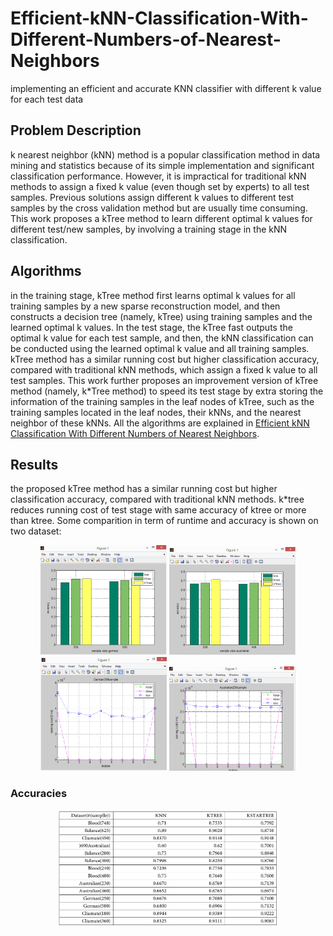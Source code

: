# Efficient-kNN-Classification-With-Different-Numbers-of-Nearest-Neighbors
implementing an efficient and accurate KNN classifier with different k value for each test data

## Problem Description
k nearest neighbor (kNN) method is a popular classification method in data mining and statistics because of its simple implementation and significant classification performance. However, it is impractical for traditional kNN methods to assign a fixed k value (even though set by experts) to all test samples. Previous solutions assign different k values to different test samples by the cross validation method but are usually time consuming. This work proposes a kTree method to learn different optimal k values for different test/new samples, by involving a training stage in the kNN classification.


## Algorithms
in the
training stage, kTree method first learns optimal k values for
all training samples by a new sparse reconstruction model, and
then constructs a decision tree (namely, kTree) using training
samples and the learned optimal k values. In the test stage,
the kTree fast outputs the optimal k value for each test sample,
and then, the kNN classification can be conducted using the
learned optimal k value and all training samples. kTree method has a similar running cost but higher
classification accuracy, compared with traditional kNN methods,
which assign a fixed k value to all test samples. This work further proposes an improvement version of kTree
method (namely, k*Tree method) to speed its test stage by extra
storing the information of the training samples in the leaf nodes
of kTree, such as the training samples located in the leaf nodes,
their kNNs, and the nearest neighbor of these kNNs.
All the algorithms are explained in [Efficient kNN Classification With Different
Numbers of Nearest Neighbors](./article.pdf).

## Results
the proposed kTree method has a similar running cost but higher
classification accuracy, compared with traditional kNN methods. k*tree reduces running cost of test stage with same accuracy of ktree or more than ktree.
Some comparition in term of runtime and accuracy is shown on two dataset:
</br>
<div align="center">
  <img src="./plots/p3.PNG" width="40%">
  <img src="./plots/p4.PNG" width="40%">
</div>
<div align="center">
  <img src="./plots/p1.PNG" width="40%">
  <img src="./plots/p2.PNG" width="40%">
</div>

### Accuracies
<div align="center">
  
  <img src="./plots/p5.PNG" width="70%">
</div>

